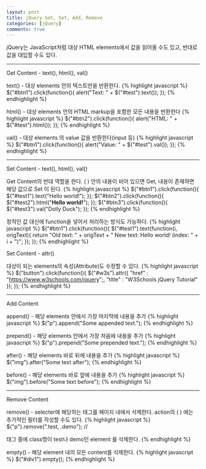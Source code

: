 ```yaml
---
layout: post
title: jQuery Get, Set, Add, Remove
categories: [jQuery]
comments: true
---
```


jQuery는 JavaScript처럼 대상 HTML elements에서 값을 읽어올 수도 있고, 반대로 값을 대입할 수도 있다.

-------------------

Get Content - text(), html(), val()

text() - 대상 elements 안의 텍스트만을 반환한다.
{% highlight javascript %}
$("#btn1").click(function(){
    alert("Text: " + $("#test").text());
});
{% endhighlight %}

html() - 대상 elements 안의 HTML markup을 포함한 모든 내용을 반환한다
{% highlight javascript %}
$("#btn2").click(function(){
    alert("HTML: " + $("#test").html());
});
{% endhighlight %}

val() - 대상 elements 의 value 값을 반환한다(input 등)
{% highlight javascript %}
$("#btn1").click(function(){
    alert("Value: " + $("#test").val());
});
{% endhighlight %}

----------------

Set Content - text(), html(), val()

Get Content의 반대 역할을 한다. ( ) 안의 내용이 비어 있으면 Get, 내용이 존재하면 해당 값으로 Set 이 된다.
{% highlight javascript %}
$("#btn1").click(function(){
    $("#test1").text("Hello world!");
});
$("#btn2").click(function(){
    $("#test2").html("<b>Hello world!</b>");
});
$("#btn3").click(function(){
    $("#test3").val("Dolly Duck");
});
{% endhighlight %}

정적인 값 대신에 function을 넣어서 처리하는 방식도 가능하다.
{% highlight javascript %}
$("#btn1").click(function(){
    $("#test1").text(function(i, origText){
        return "Old text: " + origText + " New text: Hello world!
        (index: " + i + ")"; 
    });
});
{% endhighlight %}

Set Content - attr()

대상이 되는 elements의 속성(Attribute)도 수정할 수 있다.
{% highlight javascript %}
$("button").click(function(){
    $("#w3s").attr({
        "href" : "https://www.w3schools.com/jquery";,
        "title" : "W3Schools jQuery Tutorial"
    });
});
{% endhighlight %}

--------------------------

Add Content 

append() - 해당 elements 안에서 가장 마지막에 내용을 추가
{% highlight javascript %}
$("p").append("Some appended text.");
{% endhighlight %}

prepend() - 해당 elements 안에서 가장 처음에 내용을 추가
{% highlight javascript %}
$("p").prepend("Some prepended text.");
{% endhighlight %}

after() - 해당 elements 바로 뒤에 내용을 추가
{% highlight javascript %}
$("img").after("Some text after");
{% endhighlight %}

before() - 해당 elements 바로 앞에 내용을 추가
{% highlight javascript %}
$("img").before("Some text before");
{% endhighlight %}

---------------------

Remove Content

remove() - selecter에 해당하는 태그를 페이지 내에서 삭제한다. action의 (  ) 에는 추가적인 필터를 작성할 수도 있다.
{% highlight javascript %}
$("p").remove(".test, .demo"); // <p> 태그 중에 class명이 test나 demo인 element 를 삭제한다.
{% endhighlight %}

empty() - 해당 element 내의 모든 content를 삭제한다.
{% highlight javascript %}
$("#div1").empty();
{% endhighlight %}